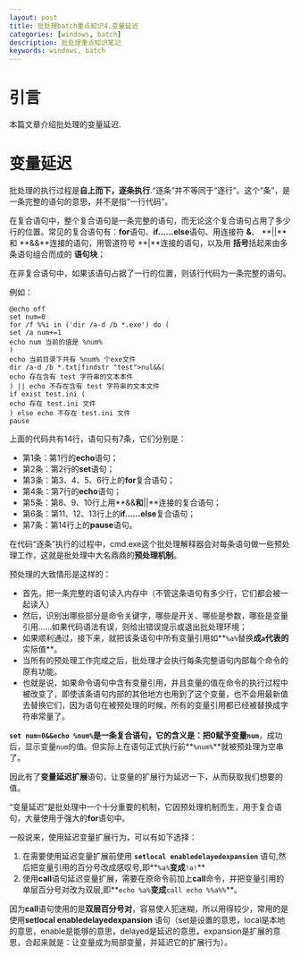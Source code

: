 ```yaml
---
layout: post
title: 批处理batch重点知识4.变量延迟
categories: [windows, batch]
description: 批处理重点知识笔记
keywords: windows, batch
---
```

# 引言  
本篇文章介绍批处理的变量延迟.  



# 变量延迟  
批处理的执行过程是**自上而下，逐条执行**.“逐条”并不等同于“逐行”。这个“条”，是一条完整的语句的意思，并不是指“一行代码”。  

在复合语句中，整个复合语句是一条完整的语句，而无论这个复合语句占用了多少行的位置。常见的复合语句有：**for**语句、**if……else**语句、用连接符 **&**、 **\|\|**和 **&&**连接的语句，用管道符号 **\|**连接的语句，以及用 **括号**括起来由多条语句组合而成的 **语句块**；  

在非复合语句中，如果该语句占据了一行的位置，则该行代码为一条完整的语句。  

例如：  

```batch
@echo off
set num=0
for /f %%i in ('dir /a-d /b *.exe') do (
set /a num+=1
echo num 当前的值是 %num%
)
echo 当前目录下共有 %num% 个exe文件
dir /a-d /b *.txt|findstr "test">nul&&(
echo 存在含有 test 字符串的文本本件
) || echo 不存在含有 test 字符串的文本文件
if exist test.ini (
echo 存在 test.ini 文件
) else echo 不存在 test.ini 文件
pause
```
上面的代码共有14行，语句只有7条，它们分别是：  
- 第1条：第1行的**echo**语句；
- 第2条：第2行的**set**语句；
- 第3条：第3、4、5、6行上的**for**复合语句；
- 第4条：第7行的**echo**语句；
- 第5条：第8、9、10行上用**&&**和**\|\|**连接的复合语句；
- 第6条：第11、12、13行上的**if……else**复合语句；
- 第7条：第14行上的**pause**语句。

在代码“逐条”执行的过程中，cmd.exe这个批处理解释器会对每条语句做一些预处理工作，这就是批处理中大名鼎鼎的**预处理机制**。  

预处理的大致情形是这样的：  

- 首先，把一条完整的语句读入内存中（不管这条语句有多少行，它们都会被一起读入）
- 然后，识别出哪些部分是命令关键字，哪些是开关、哪些是参数，哪些是变量引用……如果代码语法有误，则给出错误提示或退出批处理环境；
- 如果顺利通过，接下来，就把该条语句中所有变量引用如**`%a%`替换**成`a`代表的**实际值**。
- 当所有的预处理工作完成之后，批处理才会执行每条完整语句内部每个命令的原有功能。
- 也就是说，如果命令语句中含有变量引用，并且变量的值在命令的执行过程中被改变了，即使该条语句内部的其他地方也用到了这个变量，也不会用最新值去替换它们，因为语句在被预处理的时候，所有的变量引用都已经被替换成字符串常量了。

**`set num=0&&echo %num%`**是一条复合语句，它的含义是：把0赋予变量**`num`**，成功后，显示变量`num`的值。但实际上在语句正式执行前**`%num%`**就被预处理为空串了。  

因此有了**变量延迟扩展**语句，让变量的扩展行为延迟一下，从而获取我们想要的值。  

“变量延迟”是批处理中一个十分重要的机制，它因预处理机制而生，用于复合语句，大量使用于强大的**for**语句中。  

一般说来，使用延迟变量扩展行为，可以有如下选择：  

1. 在需要使用延迟变量扩展前使用 **`setlocal enabledelayedexpansion`** 语句,然后把变量引用的百分号改成感叹号,即**`%a%`**变成**`!a!`**  
2. 使用**call**语句延迟变量扩展，需要在原命令前加上**call**命令，并把变量引用的单层百分号对改为双层,即**`echo %a%`**变成**`call echo %%a%%`**。  

因为**call**语句使用的是**双层百分号对**，容易使人犯迷糊，所以用得较少，常用的是使用**setlocal enabledelayedexpansion** 语句（set是设置的意思，local是本地的意思，enable是能够的意思，delayed是延迟的意思，expansion是扩展的意思，合起来就是：让变量成为局部变量，并延迟它的扩展行为）。  
